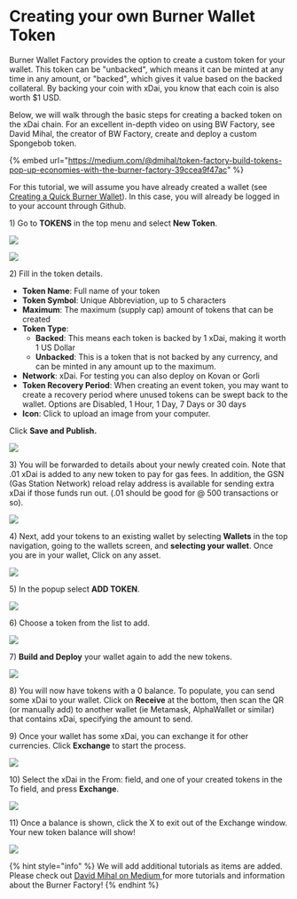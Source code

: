 # Creating your own Burner Wallet Token

Burner Wallet Factory provides the option to create a custom token for your wallet. This token can be "unbacked", which means it can be minted at any time in any amount, or "backed", which gives it value based on the backed collateral. By backing your coin with xDai, you know that each coin is also worth $1 USD.

Below, we will walk through the basic steps for creating a backed token on the xDai chain. For an excellent in-depth video on using BW Factory, see David Mihal, the creator of BW Factory, create and deploy a custom Spongebob token.

{% embed url="https://medium.com/@dmihal/token-factory-build-tokens-pop-up-economies-with-the-burner-factory-39ccea9f47ac" %}

For this tutorial, we will assume you have already created a wallet \(see [Creating a Quick Burner Wallet](creating-a-quick-burner-wallet.md)\). In this case, you will already be logged in to your account through Github.

1\) Go to **TOKENS** in the top menu and select **New Token**.

![](../../.gitbook/assets/token1.png)

![](../../.gitbook/assets/token2.png)

2\) Fill in the token details. 

* **Token Name**: Full name of your token
* **Token Symbol**: Unique Abbreviation, up to 5 characters
* **Maximum**: The maximum \(supply cap\) amount of tokens that can be created
* **Token Type**:  
  * **Backed**:  This means each token is backed by 1 xDai, making it worth 1 US Dollar
  * **Unbacked**: This is a token that is not backed by any currency, and can be minted in any amount up to the maximum. 
* **Network**: xDai.  For testing you can also deploy on Kovan or Gorli
* **Token Recovery Period**:  When creating an event token, you may want to create a recovery period where unused tokens can be swept back to the wallet. Options are Disabled, 1 Hour, 1 Day, 7 Days or 30 days
* **Icon**: Click to upload an image from your computer.

Click **Save and Publish.**

![](../../.gitbook/assets/token3.png)

3\) You will be forwarded to details about your newly created coin. Note that .01 xDai is added to any new token to pay for gas fees. In addition, the GSN \(Gas Station Network\) reload relay address is available for sending extra xDai if those funds run out.  \(.01 should be good for @ 500 transactions or so\).

![](../../.gitbook/assets/token4.png)

4\) Next, add your tokens to an existing wallet by selecting **Wallets** in the top navigation, going to the wallets screen, and **selecting your wallet**. Once you are in your wallet, Click on any asset. 

![](../../.gitbook/assets/token6.png)

5\)  In the popup select **ADD TOKEN**.

![](../../.gitbook/assets/token7.png)

6\) Choose a token from the list to add.

![](../../.gitbook/assets/token8.png)

7\) **Build and Deploy** your wallet again to add the new tokens.

![](../../.gitbook/assets/token9.png)

8\) You will now have tokens with a 0 balance. To populate, you can send some xDai to your wallet. Click on **Receive** at the bottom, then scan the QR \(or manually add\) to another wallet \(ie Metamask, AlphaWallet or similar\) that contains xDai, specifying the amount to send. 

9\) Once your wallet has some xDai, you can exchange it for other currencies. Click **Exchange** to start the process.

![](../../.gitbook/assets/token10.png)

10\) Select the xDai in the From: field, and one of your created tokens in the To field, and press **Exchange**.

![](../../.gitbook/assets/token11.png)

11\) Once a balance is shown, click the X to exit out of the Exchange window. Your new token balance will show!

![](../../.gitbook/assets/token12.png)

{% hint style="info" %}
We will add additional tutorials as items are added. Please check out [David Mihal on Medium ](https://medium.com/@dmihal)for more tutorials and information about the Burner Factory!
{% endhint %}

 



